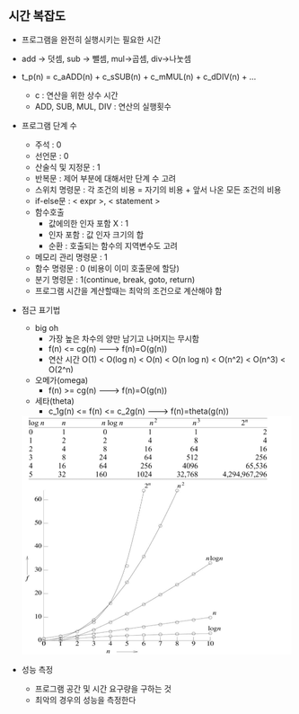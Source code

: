## 시간 복잡도
- 프로그램을 완전히 실행시키는 필요한 시간
- add -> 덧셈, sub -> 뺄셈, mul->곱셈, div->나눗셈
- t_p(n) = c_aADD(n) + c_sSUB(n) + c_mMUL(n) + c_dDIV(n) + ...
    - c : 연산을 위한 상수 시간
    - ADD, SUB, MUL, DIV : 연산의 실행횟수
- 프로그램 단계 수
  - 주석 : 0
  - 선언문 : 0
  - 산술식 및 지정문 : 1
  - 반복문 : 제어 부분에 대해서만 단계 수 고려
  - 스위치 명령문 : 각 조건의 비용 = 자기의 비용 + 앞서 나온 모든 조건의 비용
  - if-else문 : < expr >, < statement >
  - 함수호출
    - 값에의한 인자 포함 X : 1
    - 인자 포함 : 값 인자 크기의 합
    - 순환 : 호출되는 함수의 지역변수도 고려
  - 메모리 관리 명령문 : 1
  - 함수 명령문 : 0 (비용이 이미 호출문에 할당)
  - 분기 명령문 : 1(continue, break, goto, return)
  - 프로그램 시간을 계산할때는 최악의 조건으로 계산해야 함
- 점근 표기법
  - big oh
    - 가장 높은 차수의 양만 남기고 나머지는 무시함
    - f(n) <= cg(n) ---> f(n)=O(g(n))
    - 연산 시간
      O(1) < O(log n) < O(n) < O(n log n) < O(n^2) < O(n^3) < O(2^n)
  - 오메가(omega)
    - f(n) >= cg(n) ---> f(n)=O(g(n))
  - 세타(theta)
    - c_1g(n) <= f(n) <= c_2g(n) ---> f(n)=theta(g(n))

  <img src="img/time.png" />

- 성능 측정
  - 프로그램 공간 및 시간 요구량을 구하는 것
  - 최악의 경우의 성능을 측정한다

